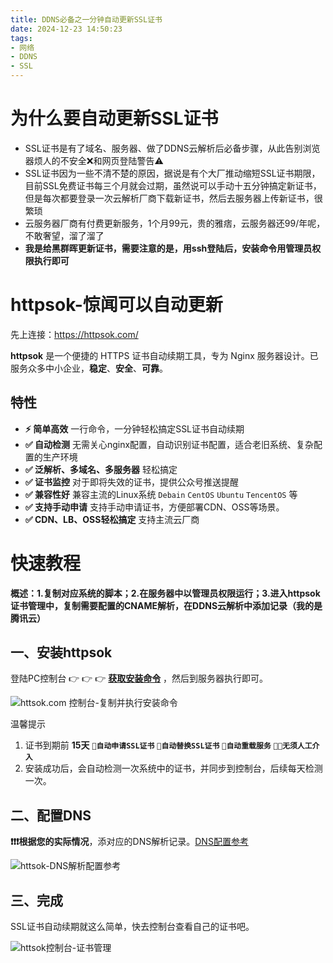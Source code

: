 ```yaml
---
title: DDNS必备之一分钟自动更新SSL证书
date: 2024-12-23 14:50:23
tags:
- 网络
- DDNS
- SSL
---
```


# 为什么要自动更新SSL证书

* SSL证书是有了域名、服务器、做了DDNS云解析后必备步骤，从此告别浏览器烦人的不安全❌和网页登陆警告⚠️
* SSL证书因为一些不清不楚的原因，据说是有个大厂推动缩短SSL证书期限，目前SSL免费证书每三个月就会过期，虽然说可以手动十五分钟搞定新证书，但是每次都要登录一次云解析厂商下载新证书，然后去服务器上传新证书，很繁琐
* 云服务器厂商有付费更新服务，1个月99元，贵的雅痞，云服务器还99/年呢，不敢奢望，溜了溜了
* **我是给黑群晖更新证书，需要注意的是，用ssh登陆后，安装命令用管理员权限执行即可**

# httpsok-惊闻可以自动更新

先上连接：https://httpsok.com/

**httpsok** 是一个便捷的 HTTPS 证书自动续期工具，专为 Nginx 服务器设计。已服务众多中小企业，**稳定**、**安全**、**可靠**。

## 特性

- **⚡️ 简单高效** 一行命令，一分钟轻松搞定SSL证书自动续期
- **✅ 自动检测** 无需关心nginx配置，自动识别证书配置，适合老旧系统、复杂配置的生产环境
- **✅ 泛解析、多域名、多服务器** 轻松搞定
- **✅ 证书监控** 对于即将失效的证书，提供公众号推送提醒
- **✅ 兼容性好** 兼容主流的Linux系统 `Debain` `CentOS` `Ubuntu` `TencentOS` 等
- **✅ 支持手动申请** 支持手动申请证书，方便部署CDN、OSS等场景。
- **✅ CDN、LB、OSS轻松搞定** 支持主流云厂商

# 快速教程

**概述：1.复制对应系统的脚本；2.在服务器中以管理员权限运行；3.进入httpsok证书管理中，复制需要配置的CNAME解析，在DDNS云解析中添加记录（我的是腾讯云）**

## 一、安装httpsok

登陆PC控制台 👉 👉 👉 **[获取安装命令](https://httpsok.com/p/4c9n)** ，然后到服务器执行即可。

![httsok.com 控制台-复制并执行安装命令](https://dsm.gwbiao.eu.org:8089/i/202412/202412231734941608.png)

温馨提示

1. 证书到期前 **15天** **`🌟自动申请SSL证书`** **`🌟自动替换SSL证书`** **`🌟自动重载服务`** **`🌟🌟无须人工介入`**
2. 安装成功后，会自动检测一次系统中的证书，并同步到控制台，后续每天检测一次。

## 二、配置DNS

**❗❗❗根据您的实际情况**，添对应的DNS解析记录。[DNS配置参考](https://httpsok.com/doc/guide/dns.html)

![httsok-DNS解析配置参考](https://dsm.gwbiao.eu.org:8089/i/202412/202412231734941616.png)

## 三、完成

SSL证书自动续期就这么简单，快去控制台查看自己的证书吧。

![httsok控制台-证书管理](https://dsm.gwbiao.eu.org:8089/i/202412/202412231734941624.png)
